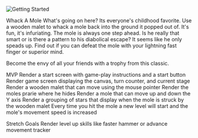 ![Getting Started](./img.jpg)   

Whack A Mole
What's going on here?
Its everyone's childhood favorite. Use a wooden malet to whack a mole back into the ground it popped out of. It's fun, it's infuriating.  The mole is always one step ahead. Is he really that smart or is there a pattern to his diabolical escape?  It seems like he only speads up. Find out if you can defeat the mole with your lightning fast finger or superior mind.

Become the envy of all your friends with a trophy from this classic.

MVP
Render a start screen with game-play instructions and a start button
Render game screen displaying the canvas, turn counter, and current stage
Render a wooden malet that can move using the mouse pointer
Render the moles prarie where he hides 
Render a mole that can move up and down the Y axis 
Render a grouping of stars that display when the mole is struck by the wooden malet
Every time you hit the mole a new level will start and the mole's movement speed is increased

Stretch Goals
Render level up skills like faster hammer or advance movement tracker



